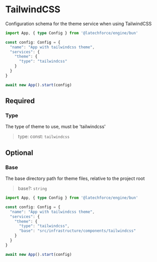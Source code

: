 # TailwindCSS

Configuration schema for the theme service when using TailwindCSS

```ts
import App, { type Config } from '@latechforce/engine/bun'

const config: Config = {
  "name": "App with tailwindcss theme",
  "services": {
    "theme": {
      "type": "tailwindcss"
    }
  }
}

await new App().start(config)
```
## Required

### Type

The type of theme to use, must be 'tailwindcss'
>type: const: `tailwindcss`

## Optional

### Base

The base directory path for theme files, relative to the project root
>base?: `string`

```ts
import App, { type Config } from '@latechforce/engine/bun'

const config: Config = {
  "name": "App with tailwindcss theme",
  "services": {
    "theme": {
      "type": "tailwindcss",
      "base": "src/infrastructure/components/tailwindcss"
    }
  }
}

await new App().start(config)
```
